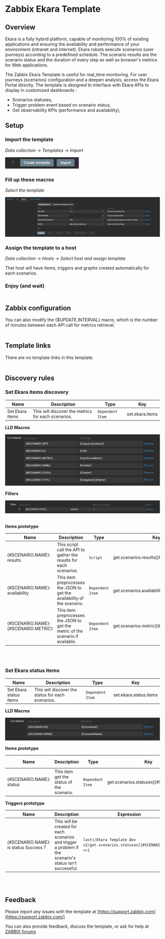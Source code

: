 # Zabbix Ekara Template

## Overview

Ekara is a fully hybrid platform, capable of monitoring 100% of existing applications and ensuring the availability and performance of your environment (intranet and internet).
Ekara robots execute scenarios (user journeys) according to a predefined schedule.
The scenario results are the scenario status and the duration of every step as well as browser's metrics for Web applications.

The Zabbix Ekara Template is useful for real_time monitoring. For user journeys (scenarios) configuration and a deepen analysis, access the Ekara Portal directly.
The template is designed to interface with Ekara APIs to display in customized dashboards :
* Scenarios statuses,
* Trigger problem event based on scenario status,
* Get observability KPIs (performance and availability),

## Setup

### Import the template

*Data collection -> Templates -> Import*

![ImportTemplate](./doc/import.png)

### Fill up these macros

*Select the template*

![Macros](./doc/macros.png)

### Assign the template to a host

*Data collection -> Hosts -> Select host and assign template*

That host will have items, triggers and graphs created automatically for each scenarios.

### Enjoy (and wait)<br></br>

## Zabbix configuration

You can also modify the {$UPDATE.INTERVAL} macro, which is the number of minutes between each API call for metrics retrieval.<br></br>

## Template links

There are no template links in this template.<br></br>

## Discovery rules

### Set Ekara items discovery

|Name|Description|Type|Key|
|-|-|-|-|
|Set Ekara items|This will discover the metrics for each scenarios.|`Dependent Item`|set.ekara.items|

**LLD Macros**

![LLDMacro](./doc/LLDMacrosSetEkaraItemsTemplate.png)

**Filters**

![Filters](./doc/FiltersSetEkaraItemsTemplate.png)<br></br>

**Items prototype**

|Name|Description|Type|Key|Update Interval|Preprocessing|
|-|-|-|-|-|-|
|{#SCENARIO.NAME}: results|This script call the API to gather the results for each scenarios.|`Script`|get.scenarios.results[{#SCENARIO.ID}]|{$UPDATE.INTERVAL}|-|
|{#SCENARIO.NAME}: availability|This item preprocesses the JSON to get the availability of the scenario.|`Dependent Item`|get.scenarios.availability[{#SCENARIO.ID}]|-|`$.kpis[?(@.label=='availability')].value.first()`|
|{#SCENARIO.NAME}: {#SCENARIO.METRIC}|This item preprocesses the JSON to get the metric of the scenario if available.|`Dependent Item`|get.scenarios.metric[{#SCENARIO.ID}]|-|`$.kpis[?(@.label=='{#SCENARIO.METRIC}')].value.first()`|
<br></br>

### Set Ekara status items

|Name|Description|Type|Key|
|-|-|-|-|
|Set Ekara status items|This will discover the status for each scenarios.|`Dependent Item`|set.ekara.status.items|

**LLD Macros**

![LLDMacro](./doc/LLDMacrosSetEkaraStatusItemsTemplate.png)

**Items prototype**

|Name|Description|Type|Key|Update Interval|Preprocessing|
|-|-|-|-|-|-|
|{#SCENARIO.NAME}: status|This item get the status of the scenario.|`Dependent Item`|get.scenarios.statuses[{#SCENARIO.ID}]|-|`$[?(@.scenarioId=='{#SCENARIO.ID}')].currentStatus.first()`|

**Triggers prototype**

|Name|Description|Expression|Severity|
|-|-|-|-|
|{#SCENARIO.NAME}: is status Success ?|This will be created for each scenarios and trigger a problem if the scenario's status isn't successful.|`last(/Ekara Template Dev v2/get.scenarios.statuses[{#SCENARIO.ID}])<>1`|Average|
<br></br>

## Feedback

Please report any issues with the template at [https://support.zabbix.com](https://support.zabbix.com/)

You can also provide feedback, discuss the template, or ask for help at [ZABBIX forums](https://www.zabbix.com/forum/zabbix-suggestions-and-feedback)
